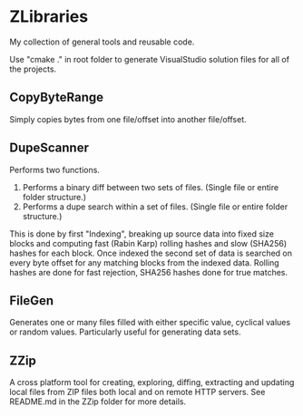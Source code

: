 # ZLibraries

My collection of general tools and reusable code.

Use "cmake ." in root folder to generate VisualStudio solution files for all of the projects.

## CopyByteRange
Simply copies bytes from one file/offset into another file/offset. 

## DupeScanner
Performs two functions.
1) Performs a binary diff between two sets of files. (Single file or entire folder structure.)
2) Performs a dupe search within a set of files. (Single file or entire folder structure.)

This is done by first "Indexing", breaking up source data into fixed size blocks and computing fast (Rabin Karp) rolling hashes and slow (SHA256) hashes for each block.
Once indexed the second set of data is searched on every byte offset for any matching blocks from the indexed data. Rolling hashes are done for fast rejection, SHA256 hashes done for true matches.

## FileGen
Generates one or many files filled with either specific value, cyclical values or random values. Particularly useful for generating data sets.

## ZZip
A cross platform tool for creating, exploring, diffing, extracting and updating local files from ZIP files both local and on remote HTTP servers. See README.md in the ZZip folder for more details.
